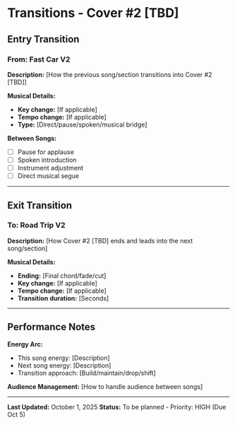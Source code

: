 # Transitions - Cover #2 [TBD]

## Entry Transition

### From: Fast Car V2

**Description:**
[How the previous song/section transitions into Cover #2 [TBD]]

**Musical Details:**
- **Key change:** [If applicable]
- **Tempo change:** [If applicable]
- **Type:** [Direct/pause/spoken/musical bridge]

**Between Songs:**
- [ ] Pause for applause
- [ ] Spoken introduction
- [ ] Instrument adjustment
- [ ] Direct musical segue

---

## Exit Transition

### To: Road Trip V2

**Description:**
[How Cover #2 [TBD] ends and leads into the next song/section]

**Musical Details:**
- **Ending:** [Final chord/fade/cut]
- **Key change:** [If applicable]
- **Tempo change:** [If applicable]
- **Transition duration:** [Seconds]

---

## Performance Notes

**Energy Arc:**
- This song energy: [Description]
- Next song energy: [Description]
- Transition approach: [Build/maintain/drop/shift]

**Audience Management:**
[How to handle audience between songs]

---

**Last Updated:** October 1, 2025
**Status:** To be planned - Priority: HIGH (Due Oct 5)
